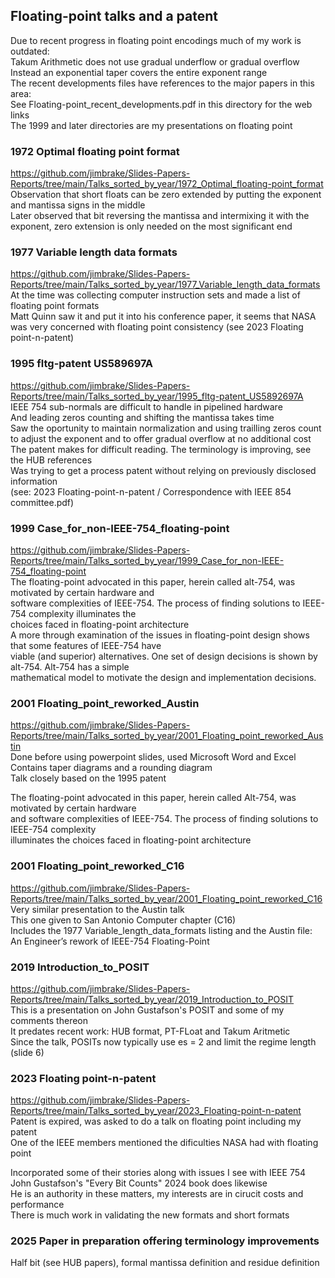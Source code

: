 ##  Floating-point talks and a patent  
Due to recent progress in floating point encodings much of my work is outdated:  
Takum Arithmetic does not use gradual underflow or gradual overflow  
Instead an exponential taper covers the entire exponent range  
The recent developments files have references to the major papers in this area:  
See Floating-point_recent_developments.pdf in this directory for the web links  
The 1999 and later directories are my presentations on floating point  

### 1972 Optimal floating point format  
https://github.com/jimbrake/Slides-Papers-Reports/tree/main/Talks_sorted_by_year/1972_Optimal_floating-point_format  
Observation that short floats can be zero extended by putting the exponent and mantissa signs in the middle  
Later observed that bit reversing the mantissa and intermixing it with the exponent, zero extension is only needed on the most significant end  

### 1977 Variable length data formats  
https://github.com/jimbrake/Slides-Papers-Reports/tree/main/Talks_sorted_by_year/1977_Variable_length_data_formats  
At the time was collecting computer instruction sets and made a list of floating point formats  
Matt Quinn saw it and put it into his conference paper, it seems that NASA was very concerned with floating point consistency (see 2023 Floating point-n-patent)  

### 1995 fltg-patent US589697A  
https://github.com/jimbrake/Slides-Papers-Reports/tree/main/Talks_sorted_by_year/1995_fltg-patent_US5892697A  
IEEE 754 sub-normals are difficult to handle in pipelined hardware  
And leading zeros counting and shifting the mantissa takes time  
Saw the oportunity to maintain normalization and using trailling zeros count  
to adjust the exponent and to offer gradual overflow at no additional cost  
The patent makes for difficult reading.  The terminology is improving, see the HUB references  
Was trying to get a process patent without relying on previously disclosed information  
(see: 2023 Floating-point-n-patent / Correspondence with IEEE 854 committee.pdf)  

### 1999 Case_for_non-IEEE-754_floating-point  
https://github.com/jimbrake/Slides-Papers-Reports/tree/main/Talks_sorted_by_year/1999_Case_for_non-IEEE-754_floating-point  
The floating-point advocated in this paper, herein called alt-754, was motivated by certain hardware and  
software complexities of IEEE-754. The process of finding solutions to IEEE-754 complexity illuminates the  
choices faced in floating-point architecture  
A more through examination of the issues in floating-point design shows that some features of IEEE-754 have  
viable (and superior) alternatives. One set of design decisions is shown by alt-754. Alt-754 has a simple  
mathematical model to motivate the design and implementation decisions.  

### 2001 Floating_point_reworked_Austin  
https://github.com/jimbrake/Slides-Papers-Reports/tree/main/Talks_sorted_by_year/2001_Floating_point_reworked_Austin  
Done before using powerpoint slides, used Microsoft Word and Excel  
Contains taper diagrams and a rounding diagram  
Talk closely based on the 1995 patent  

The floating-point advocated in this paper, herein called Alt-754, was motivated by certain hardware  
and software complexities of IEEE-754. The process of finding solutions to IEEE-754 complexity  
illuminates the choices faced in floating-point architecture  

### 2001 Floating_point_reworked_C16  
https://github.com/jimbrake/Slides-Papers-Reports/tree/main/Talks_sorted_by_year/2001_Floating_point_reworked_C16  
Very similar presentation to the Austin talk  
This one given to San Antonio Computer chapter (C16)  
Includes the 1977 Variable_length_data_formats listing and the Austin file:  
An Engineer’s rework of IEEE-754 Floating-Point  

### 2019 Introduction_to_POSIT  
https://github.com/jimbrake/Slides-Papers-Reports/tree/main/Talks_sorted_by_year/2019_Introduction_to_POSIT  
This is a presentation on John Gustafson's POSIT and some of my comments thereon  
It predates recent work: HUB format, PT-FLoat and Takum Aritmetic  
Since the talk, POSITs now typically use es = 2 and limit the regime length (slide 6)  

### 2023 Floating point-n-patent  
https://github.com/jimbrake/Slides-Papers-Reports/tree/main/Talks_sorted_by_year/2023_Floating-point-n-patent  
Patent is expired, was asked to do a talk on floating point including my patent  
One of the IEEE members mentioned the dificulties NASA had with floating point  

Incorporated some of their stories along with issues I see with IEEE 754  
John Gustafson's "Every Bit Counts" 2024 book does likewise  
He is an authority in these matters, my interests are in cirucit costs and performance  
There is much work in validating the new formats and short formats  

### 2025 Paper in preparation offering terminology improvements  
Half bit (see HUB papers), formal mantissa definition and residue definition  


